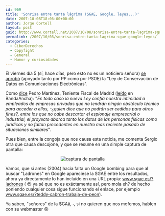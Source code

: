```yaml
---
id: 969
title: 'Sonrisa entre tanta lágrima (SGAE, Google, leyes...)'
date: 2007-10-08T18:06:00+00:00
author: Jorge Cortell
layout: post
guid: http://www.cortell.net/2007/10/08/sonrisa-entre-tanta-lagrima-sgae-google-leyes/
permalink: /2007/10/08/sonrisa-entre-tanta-lagrima-sgae-google-leyes/
categories:
  - CiberDerechos
  - Copyfight
  - General
  - Humor y curiosidades
---
```

El viernes dí­a 5 (sí­, hace dí­as, pero esto no es un noticiero señora) <a title="noticia en la web de Internautas" target="_blank" href="http://www.internautas.org/html/4512.html">se aprobó</a> (apoyado tanto por PP como por PSOE) la "Ley de Conservación de Datos en Comunicaciones Electrónicas".

Como <a title="cita" target="_blank" href="http://zegri-nuevastecnologias.blogspot.com/2007/08/quis-custodiet-ipsos-custodes-alerta.html">dice</a> Pedro Martí­nez, Teniente Fiscal de Madrid (<a title="Fuente" target="_blank" href="http://www.bandaancha.st/weblogart.php?artid=5065">leí­do</a> en BandaAncha): "_En todo caso la nueva Ley confí­a nuestra intimidad a empleados de empresas privadas que no tendrán ningún obstáculo técnico para acceder a ellos, -¿quien dice que no podrán ser cedidos para otros fines?, entre los que no cabe descartar el espionaje empresarial o industrial, el proyecto abarca tanto los datos de las personas fí­sicas como jurí­dicas y no faltan precedentes en nuestro mas reciente pasado de situaciones similares_".

Pues bien, entre la congoja que nos causa esta noticia, me comenta Sergio otra que causa descojone, y que se resume en una simple captura de pantalla:

<div style="text-align: center">
  <img title="captura de pantalla" alt="captura de pantalla" src="http://farm3.static.flickr.com/2407/1515587033_a3c6a98936.jpg?v=0" />
</div>

Vamos, que si antes (2004) hací­a falta un Google bombing para que al buscar "Ladrones" en Google apareciese la SGAE entre los resultados, ahora ya directamente lo han incluí­do en una URL propia: <a title="SGAE" target="_blank" href="http://www.sgae.es/?ladrones">www.sgae.es/?ladrones</a> ( 😉 ya sé que no es exáctamente así­, pero mola eh? de hecho poniendo cualquier cosa sigue funcionando el enlace, por ejemplo <a title="ejemplo chorra" target="_blank" href="http://www.sgae.es/?teddy-cabron-trabaja-de-peon">www.sgae.es/?teddy-cabron-trabaja-de-peon</a>).

Ya saben, "señores" de la $GAâ‚¬, si no quieren que nos mofemos, hablen con su webmaster 😛
